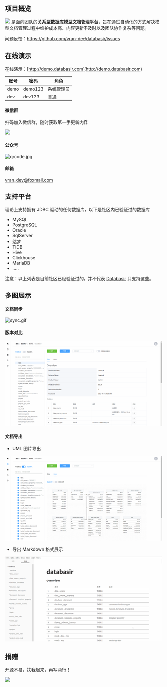 ## 项目概览

![](../../databasir.png) 是面向团队的**关系型数据库模型文档管理平台**，旨在通过自动化的方式解决模型文档管理过程中维护成本高、内容更新不及时以及团队协作复杂等问题。

问题反馈：https://github.com/vran-dev/databasir/issues

## 在线演示

在线演示：[http://demo.databasir.com](http://demo.databasir.com)

| 账号 | 密码    | 角色       |
| ---- | ------- | ---------- |
| demo | demo123 | 系统管理员 |
| dev  | dev123  | 普通       |


<!-- tabs:start -->

#### **微信群**

扫码加入微信群，随时获取第一手更新内容

<img src="https://s2.loli.net/2022/05/23/phDIKagHwjZl3kA.jpg" width="280">

#### **公众号**

![qrcode.jpg](https://s2.loli.net/2022/04/22/mZjlG5u4vrXW1SL.jpg)

#### **邮箱**

vran_dev@foxmail.com

<!-- tabs:end -->

## 支持平台

理论上支持拥有 JDBC 驱动的任何数据库，以下是社区内已验证过的数据库

- MySQL
- PostgreSQL
- Oracle
- SqlServer
- 达梦
- TIDB
- Hive
- Clickhouse
- MariaDB
- .....

注意：以上列表是目前社区已经验证过的，并不代表 [Databasir](https://github.com/vran-dev/databasir) 只支持这些。

## 多图展示

<!-- tabs:start -->

#### **文档同步**

![sync.gif](https://s2.loli.net/2022/04/22/aoiSR1V3MuN67m8.gif)

#### **版本对比**

![](index/diff.gif)

#### **文档导出**

- UML 图片导出

![](index/uml-export.gif)

- 导出 Markdown 格式展示

![](index/markdown-exported.gif)

<!-- tabs:end -->

## 捐赠

开源不易，扶我起来，再写两行！

<img src="img/sponsor.jpg" width="280">

